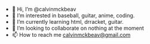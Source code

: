 - 👋 Hi, I’m @calvinmckbeav
- 👀 I’m interested in baseball, guitar, anime, coding.
- 🌱 I’m currently learning html, drracket, guitar.
- 💞️ I’m looking to collaborate on nothing at the moment
- 📫 How to reach me calvinmckbeav@gmail.com

<!---
calvinmckbeav/calvinmckbeav is a ✨ special ✨ repository because its `README.md` (this file) appears on your GitHub profile.
You can click the Preview link to take a look at your changes.
--->
